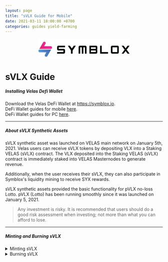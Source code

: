 ```yaml
---
layout: page
title: "sVLX Guide for Mobile"
date: 2021-03-11 18:00:00 +0700
categories: guides yield-farming
---
```

<p align="center">
<img src="/assets/SymbloxLogoName.png" style="height: 64px"/>
</p>

# sVLX Guide

##### Installing Velas Defi Wallet  
Download the Velas DeFi Wallet at https://symblox.io.  
DeFi Wallet guides for mobile <a href="https://symblox.github.io/guides/yield-farming/2020/10/22/symblox-guide-for-mobile" target="_blank">here</a>.  
DeFi Wallet guides for PC <a href="https://symblox.github.io/guides/yield-farming/2020/10/22/symblox-guide-for-pc" target="_blank">here</a>. 

--- 

##### About sVLX Synthetic Assets  

sVLX synthetic asset was launched on VELAS main network on January 5th, 2021. Velas users can receive sVLX tokens by depositing VLX into a Staking VELAS (sVLX) contract. The VLX deposited into the Staking VELAS (sVLX) contract is immediately staked into VELAS Masternodes to generate revenue.  

Additionally, when the user receives their sVLX, they can also participate in Symblox's liquidity mining to receive SYX rewards.  

sVLX synthetic assets provided the basic functionality for pVLX no-loss Lotto. pVLX (Lotto) has been running smoothly since it was launched on January 5, 2021.  

>Any investment is risky. It is recommended that users should do a good risk assessment when investing; not more than what you can afford to lose.  

---

##### Minting and Burning sVLX  
<details>
<summary>Minting sVLX</summary>  
<br>  

(1) Open DeFi Wallet app and click on 'Symblox' tab.  
(2) Enter sVLX address into the address bar:  
    http://app.symblox.io/svlx  
(3) Enter the amount of VLX to be exchanged for sVLX.  
(4) Click "Deposit" to finish.  
<p align="center">
<img src="/assets/sVLX_1.png" width="400"/>
</p>  
</details>  

<details>
<summary>Burning sVLX</summary>  
<br>  

(1) From the sVLX page, enter the amount of sVLX to exchange for VLX.  
(2) Click 'Withdraw' to finish.  

<p align="center">
<img src="/assets/sVLX_2.png" width="400"/>
</p>  
</details>  


